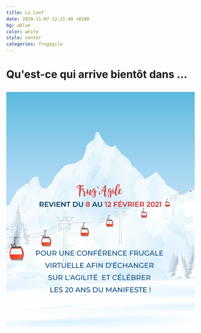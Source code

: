 ```yaml
---
title: La Conf'
date: 2020-11-07 12:21:40 +0100
bg: ablue
color: white
style: center
categories: frugagile
---
```


# Qu'est-ce qui arrive bientôt dans …

<!-- Display the countdown timer in an element -->
<h2 id="demo"></h2>

<script>
// Set the date we're counting down to
var countDownDate = new Date("Feb 8, 2021 09:00:00").getTime();

// Update the count down every 1 second
var x = setInterval(function() {

  // Get today's date and time
  var now = new Date().getTime();

  // Find the distance between now and the count down date
  var distance = countDownDate - now;

  // Time calculations for days, hours, minutes and seconds
  var days = Math.floor(distance / (1000 * 60 * 60 * 24));
  var hours = Math.floor((distance % (1000 * 60 * 60 * 24)) / (1000 * 60 * 60));
  var minutes = Math.floor((distance % (1000 * 60 * 60)) / (1000 * 60));
  var seconds = Math.floor((distance % (1000 * 60)) / 1000);

  // Display the result in the element with id="demo"
  document.getElementById("demo").innerHTML = days + " jours " + hours + " heures "
  + minutes + " mn " + seconds + " s ?";

  // If the count down is finished, write some text
  if (distance < 0) {
    clearInterval(x);
    document.getElementById("demo").innerHTML = "EXPIRED";
  }
}, 1000);
</script>

![Croâ](/img/FrugAgile_banner.jpg)
